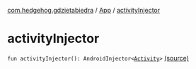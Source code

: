 [com.hedgehog.gdzietabiedra](../index.md) / [App](index.md) / [activityInjector](./activity-injector.md)

# activityInjector

`fun activityInjector(): AndroidInjector<`[`Activity`](https://developer.android.com/reference/android/app/Activity.html)`>` [(source)](https://github.com/asvid/GdzieTaBiedra/tree/master/app/src/main/java/com/hedgehog/gdzietabiedra/App.kt#L31)